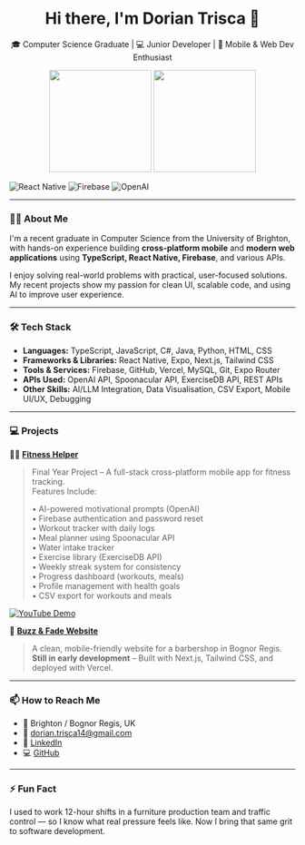 <h1 align="center">Hi there, I'm Dorian Trisca 👋</h1>
<p align="center">
  🎓 Computer Science Graduate | 💻 Junior Developer | 📱 Mobile & Web Dev Enthusiast
</p>
<p align="center">
  <img height="180em" src="https://github-readme-stats.vercel.app/api?username=Dorian144&show_icons=true&theme=github_dark&hide_border=true" />
  <img height="180em" src="https://github-readme-stats.vercel.app/api/top-langs/?username=Dorian144&layout=compact&theme=github_dark&hide_border=true" />
</p>


![React Native](https://img.shields.io/badge/React%20Native-20232A?style=for-the-badge&logo=react&logoColor=61DAFB)
![Firebase](https://img.shields.io/badge/Firebase-ffca28?style=for-the-badge&logo=firebase&logoColor=black)
![OpenAI](https://img.shields.io/badge/OpenAI-grey?style=for-the-badge&logo=openai&logoColor=white)

---

### 👨‍💻 About Me

I'm a recent graduate in Computer Science from the University of Brighton, with hands-on experience building **cross-platform mobile** and **modern web applications** using **TypeScript, React Native, Firebase**, and various APIs.

I enjoy solving real-world problems with practical, user-focused solutions. My recent projects show my passion for clean UI, scalable code, and using AI to improve user experience.

---

### 🛠️ **Tech Stack**

- **Languages:** TypeScript, JavaScript, C#, Java, Python, HTML, CSS
- **Frameworks & Libraries:** React Native, Expo, Next.js, Tailwind CSS
- **Tools & Services:** Firebase, GitHub, Vercel, MySQL, Git, Expo Router
- **APIs Used:** OpenAI API, Spoonacular API, ExerciseDB API, REST APIs
- **Other Skills:** AI/LLM Integration, Data Visualisation, CSV Export, Mobile UI/UX, Debugging

---

### 💻 Projects

🏃‍♂️ [**Fitness Helper**](https://github.com/Dorian144/fitness-helper)  
> Final Year Project – A full-stack cross-platform mobile app for fitness tracking.  
> Features Include:
> 
> • AI-powered motivational prompts (OpenAI)  
> • Firebase authentication and password reset  
> • Workout tracker with daily logs  
> • Meal planner using Spoonacular API  
> • Water intake tracker  
> • Exercise library (ExerciseDB API)  
> • Weekly streak system for consistency  
> • Progress dashboard (workouts, meals)  
> • Profile management with health goals  
> • CSV export for workouts and meals

[![YouTube Demo](https://img.shields.io/badge/Demo-YouTube-red?logo=youtube)](https://www.youtube.com/live/-0-vHY8tZzU)

💈 [**Buzz & Fade Website**](https://github.com/Dorian144/buzz-and-fade)  
> A clean, mobile-friendly website for a barbershop in Bognor Regis.  
> **Still in early development** – Built with Next.js, Tailwind CSS, and deployed with Vercel.

---

### 📫 How to Reach Me

- 📍 Brighton / Bognor Regis, UK  
- 📧 [dorian.trisca14@gmail.com](mailto:dorian.trisca14@gmail.com)  
- 💼 [LinkedIn](https://linkedin.com/in/Dorian14)  
- 💻 [GitHub](https://github.com/Dorian144)

---

### ⚡ Fun Fact

I used to work 12-hour shifts in a furniture production team and traffic control — so I know what real pressure feels like. Now I bring that same grit to software development.

